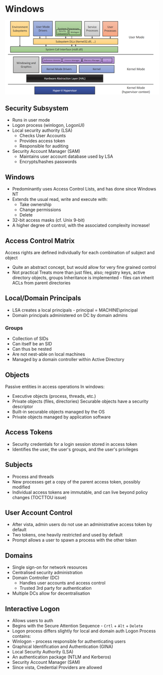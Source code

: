# Windows
![](../_resources/3006_06.png)

## Security Subsystem
- Runs in user mode
- Logon process (winlogon, LogonUI)
- Local security authority (LSA)
	- Checks User Accounts
	- Provides access token
	- Responsible for auditing
- Security Account Manager (SAM)
	- Maintains user account database used by LSA
	- Encrypts/hashes passwords

## Windows 
- Predominantly uses Access Control Lists, and has done since Windows NT 
- Extends the usual read, write and execute with:
	- Take ownership
	- Change permissions
	- Delete
- 32-bit access masks (cf. Unix 9-bit)
- A higher degree of control, with the associated complexity increase!
## Access Control Matrix
Access rights are defined individually for each combination of subject and object
- Quite an abstract concept, but would allow for very fine grained control
- Not practical
Treats more than just files, also; registry keys, active directory objects, groups
Inheritance is implemented - files can inherit ACLs from parent directories

## Local/Domain Principals
- LSA creates a local principals - principal = MACHINE\principal
- Domain principals administered on DC by domain admins

### Groups
- Collection of SIDs
- Can itself be an SID
- Can thus be nested
- Are not nest-able on local machines
- Managed by a domain controller within Active Directory

## Objects
Passive entities in access operations
In windows:
- Executive objects (process, threads, etc.)
- Private objects (files, directories)
Securable objects have a security descriptor
- Built-in securable objects managed by the OS
- Private objects managed by application software

## Access Tokens
- Security credentials for a login session stored in access token
- Identifies the user, the user's groups, and the user's privileges

## Subjects
- Process and threads
- New processes get a copy of the parent access token, possibly modified
- Individual access tokens are immutable, and can live beyond policy changes (TOCTTOU issue)

## User Account Control
- After vista, admin users do not use an administrative access token by default
- Two tokens, one heavily restricted and used by default
- Prompt allows a user to spawn a process with the other token

## Domains
- Single sign-on for network resources
- Centralised security administration
- Domain Controller (DC)
	- Handles user accounts and access control
	- Trusted 3rd party for authentication
- Multiple DCs allow for decentralisation

## Interactive Logon
- Allows users to auth
- Begins with the Secure Attention Sequence - `Crtl` + `Alt` + `Delete`
- Logon process differs slightly for local and domain auth
Logon Process contains:
- Winlogon - process responsible for authenticating users
- Graphical Identification and Authentication (GINA)
- Local Security Authority (LSA)
- An authentication package (NTLM and Kerberos)
- Security Account Manager (SAM)
- Since vista, Credential Providers are allowed